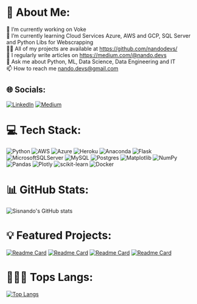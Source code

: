 # 💫 About Me:
🔭 I’m currently working on Voke<br>🌱 I’m currently learning Cloud Services Azure, AWS and GCP, SQL Server and Python Libs for Webscrapping<br>👨‍💻 All of my projects are available at https://github.com/nandodevs/<br>📝 I regularly write articles on https://medium.com/@nando.devs<br>💬 Ask me about Python, ML, Data Science, Data Engineering and IT<br>📫 How to reach me nando.devs@gmail.com


## 🌐 Socials:
[![LinkedIn](https://img.shields.io/badge/LinkedIn-%230077B5.svg?logo=linkedin&logoColor=white)](https://linkedin.com/in/sisnando-junior) [![Medium](https://img.shields.io/badge/Medium-12100E?logo=medium&logoColor=white)](https://medium.com/@@nando.devs) 

# 💻 Tech Stack:
![Python](https://img.shields.io/badge/python-3670A0?style=for-the-badge&logo=python&logoColor=ffdd54) ![AWS](https://img.shields.io/badge/AWS-%23FF9900.svg?style=for-the-badge&logo=amazon-aws&logoColor=white) ![Azure](https://img.shields.io/badge/azure-%230072C6.svg?style=for-the-badge&logo=microsoftazure&logoColor=white) ![Heroku](https://img.shields.io/badge/heroku-%23430098.svg?style=for-the-badge&logo=heroku&logoColor=white) ![Anaconda](https://img.shields.io/badge/Anaconda-%2344A833.svg?style=for-the-badge&logo=anaconda&logoColor=white) ![Flask](https://img.shields.io/badge/flask-%23000.svg?style=for-the-badge&logo=flask&logoColor=white) ![MicrosoftSQLServer](https://img.shields.io/badge/Microsoft%20SQL%20Server-CC2927?style=for-the-badge&logo=microsoft%20sql%20server&logoColor=white) ![MySQL](https://img.shields.io/badge/mysql-%2300000f.svg?style=for-the-badge&logo=mysql&logoColor=white) ![Postgres](https://img.shields.io/badge/postgres-%23316192.svg?style=for-the-badge&logo=postgresql&logoColor=white) ![Matplotlib](https://img.shields.io/badge/Matplotlib-%23ffffff.svg?style=for-the-badge&logo=Matplotlib&logoColor=black) ![NumPy](https://img.shields.io/badge/numpy-%23013243.svg?style=for-the-badge&logo=numpy&logoColor=white) ![Pandas](https://img.shields.io/badge/pandas-%23150458.svg?style=for-the-badge&logo=pandas&logoColor=white) ![Plotly](https://img.shields.io/badge/Plotly-%233F4F75.svg?style=for-the-badge&logo=plotly&logoColor=white) ![scikit-learn](https://img.shields.io/badge/scikit--learn-%23F7931E.svg?style=for-the-badge&logo=scikit-learn&logoColor=white) ![Docker](https://img.shields.io/badge/docker-%230db7ed.svg?style=for-the-badge&logo=docker&logoColor=white)

# 📊 GitHub Stats:
![Sisnando's GitHub stats](https://github-readme-stats.vercel.app/api?username=nandodevs&show_icons=true&bg_color=00000000)

# 💡 Featured Projects:
[![Readme Card](https://github-readme-stats.vercel.app/api/pin/?username=portfolio-projetcs-de&repo=football-azure-engineering&theme=dark)](https://github.com/portfolio-projetcs-de/football-azure-engineering)
[![Readme Card](https://github-readme-stats.vercel.app/api/pin/?username=nandodevs&repo=amazon-tv-video-analysis&theme=dark)](https://github.com/nandodevs/amazon-tv-video-analysis)
[![Readme Card](https://github-readme-stats.vercel.app/api/pin/?username=nandodevs&repo=mdl-flask-api&theme=dark)](https://github.com/nandodevs/mdl-flask-api)
[![Readme Card](https://github-readme-stats.vercel.app/api/pin/?username=nandodevs&repo=investimentos-govbr-dataeng&theme=dark)](https://github.com/nandodevs/investimentos-govbr-dataeng)

# 👨🏼‍💻 Tops Langs:
[![Top Langs](https://github-readme-stats.vercel.app/api/top-langs/?username=nandodevs)](https://github.com/nandodevs?tab=repositories)


